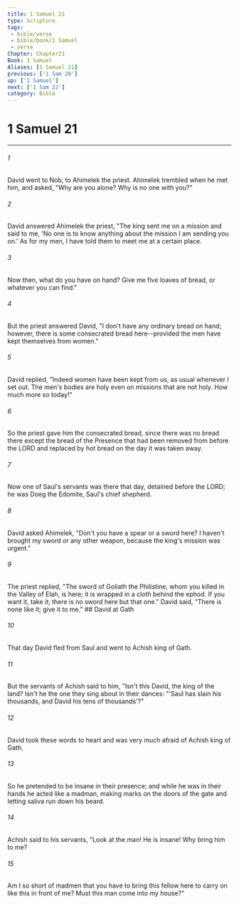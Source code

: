 ```yaml
---
title: 1 Samuel 21
type: Scripture
tags:
 - bible/verse
 - bible/book/1 Samuel
 - verse
Chapter: Chapter21
Book: 1 Samuel
Aliases: [1 Samuel 21]
previous: ['1 Sam 20']
up: ['1 Samuel']
next: ['1 Sam 22']
category: Bible
---
```

# 1 Samuel 21

***


###### 1 
David went to Nob, to Ahimelek the priest. Ahimelek trembled when he met him, and asked, "Why are you alone? Why is no one with you?" 

###### 2 
David answered Ahimelek the priest, "The king sent me on a mission and said to me, 'No one is to know anything about the mission I am sending you on.' As for my men, I have told them to meet me at a certain place. 

###### 3 
Now then, what do you have on hand? Give me five loaves of bread, or whatever you can find." 

###### 4 
But the priest answered David, "I don't have any ordinary bread on hand; however, there is some consecrated bread here--provided the men have kept themselves from women." 

###### 5 
David replied, "Indeed women have been kept from us, as usual whenever I set out. The men's bodies are holy even on missions that are not holy. How much more so today!" 

###### 6 
So the priest gave him the consecrated bread, since there was no bread there except the bread of the Presence that had been removed from before the LORD and replaced by hot bread on the day it was taken away. 

###### 7 
Now one of Saul's servants was there that day, detained before the LORD; he was Doeg the Edomite, Saul's chief shepherd. 

###### 8 
David asked Ahimelek, "Don't you have a spear or a sword here? I haven't brought my sword or any other weapon, because the king's mission was urgent." 

###### 9 
The priest replied, "The sword of Goliath the Philistine, whom you killed in the Valley of Elah, is here; it is wrapped in a cloth behind the ephod. If you want it, take it; there is no sword here but that one." David said, "There is none like it; give it to me." ## David at Gath 

###### 10 
That day David fled from Saul and went to Achish king of Gath. 

###### 11 
But the servants of Achish said to him, "Isn't this David, the king of the land? Isn't he the one they sing about in their dances: "'Saul has slain his thousands, and David his tens of thousands'?" 

###### 12 
David took these words to heart and was very much afraid of Achish king of Gath. 

###### 13 
So he pretended to be insane in their presence; and while he was in their hands he acted like a madman, making marks on the doors of the gate and letting saliva run down his beard. 

###### 14 
Achish said to his servants, "Look at the man! He is insane! Why bring him to me? 

###### 15 
Am I so short of madmen that you have to bring this fellow here to carry on like this in front of me? Must this man come into my house?" 
